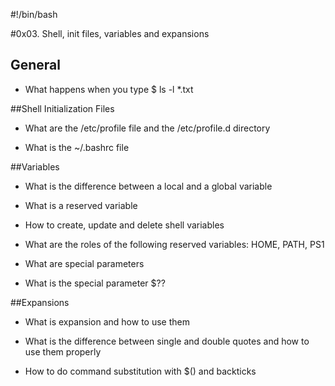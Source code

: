 #!/bin/bash

#0x03. Shell, init files, variables and expansions

## General

* What happens when you type $ ls -l *.txt

##Shell Initialization Files

* What are the /etc/profile file and the /etc/profile.d directory

* What is the ~/.bashrc file

##Variables

* What is the difference between a local and a global variable

* What is a reserved variable

* How to create, update and delete shell variables

* What are the roles of the following reserved variables: HOME, PATH, PS1

* What are special parameters

* What is the special parameter $??

##Expansions

* What is expansion and how to use them

* What is the difference between single and double quotes and how to use them properly

* How to do command substitution with $() and backticks
